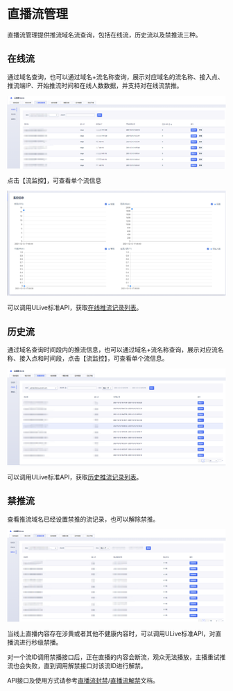 # 直播流管理

直播流管理提供推流域名流查询，包括在线流，历史流以及禁推流三种。

## 在线流

通过域名查询，也可以通过域名+流名称查询，展示对应域名的流名称、接入点、推流端IP、开始推流时间和在线人数数据，并支持对在线流禁推。

![在线流](../images/2021-直播流管理在线流.png)

点击【流监控】，可查看单个流信息

![在线流监控](../images/2021-直播流管理在线流监控数据.png)

可以调用ULive标准API，获取[在线推流记录列表](https://docs.ucloud.cn/api/ulive-api/get_u_live_dom_real_stream_list_info)。

## 历史流

通过域名查询时间段内的推流信息，也可以通过域名+流名称查询，展示对应流名称、接入点和时间段，点击【流监控】，可查看单个流信息。

![历史流](../images/2021-直播流管理历史流.png)

可以调用ULive标准API，获取[历史推流记录列表](https://docs.ucloud.cn/api/ulive-api/get_u_live_history_stream_list)。

## 禁推流

查看推流域名已经设置禁推的流记录，也可以解除禁推。

![禁推流](../images/2021-直播流管理禁推流.png)

当线上直播内容存在涉黄或者其他不健康内容时，可以调用ULive标准API，对直播流进行秒级禁播。

对一个流ID调用禁播接口后，正在直播的内容会断流，观众无法播放，主播重试推流也会失败，直到调用解禁接口对该流ID进行解禁。

API接口及使用方式请参考[直播流封禁](https://docs.ucloud.cn/api/ulive-api/forbid_live_stream)/[直播流解禁](https://docs.ucloud.cn/api/ulive-api/unforbid_live_stream)文档。
